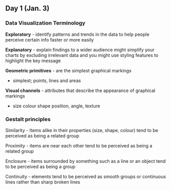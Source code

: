 ## Day 1 (Jan. 3)

### Data Visualization Terminology

**Exploratory** - identify patterns and trends in the data to help people perceive certain info faster or more easily

**Explanatory** - explain findings to a wider audience might simplify your charts by excluding irrelevant data and you might use styling features to highlight the key message

**Geometric primitives** - are the simplest graphical markings

- simplest; points, lines and areas

**Visual channels** - attributes that describe the appearance of graphical markings

- size colour shape position, angle, texture

### Gestalt principles

Similarity -  Items alike in their properties (size, shape, colour) tend to be perceived as being a related group

Proximity -  items are near each other tend to be perceived as being a related group

Enclosure -  items surrounded by something such as a line or an object tend to be perceived as being a group

Continuity - elements tend to be perceived as smooth groups or continuous lines rather than sharp broken lines
